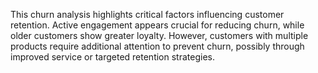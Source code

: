 This churn analysis highlights critical factors influencing customer retention. Active engagement appears crucial for reducing churn, while older customers show greater loyalty. However, customers with multiple products require additional attention to prevent churn, possibly through improved service or targeted retention strategies.
